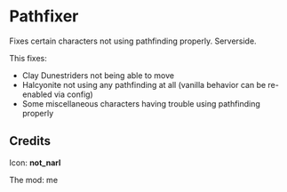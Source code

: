 # Pathfixer

Fixes certain characters not using pathfinding properly. Serverside.

This fixes:
* Clay Dunestriders not being able to move
* Halcyonite not using any pathfinding at all (vanilla behavior can be re-enabled via config)
* Some miscellaneous characters having trouble using pathfinding properly

## Credits
Icon: **not_narl**

The mod: me